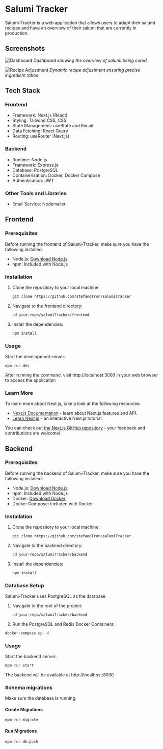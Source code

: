 # Salumi Tracker

Salumi-Tracker is a web application that allows users to adapt their salumi recipes and have an overview of their salumi that are currently in production.
## Screenshots
![Dashboard](https://github.com/leonhardSensi/salumiTracker/assets/108275034/8abc6826-eef6-49bd-9d96-138b1feb3ef0.png)
*Dashboard showing the overview of salumi being cured*

![Recipe Adjustment](https://github.com/leonhardSensi/salumiTracker/assets/108275034/4a261419-1a8d-45e1-a647-f5ff41ea76c2.png)
*Dynamic recipe adjustment ensuring precise ingredient ratios*

## Tech Stack
### Frontend 
- Framework: Next.js (React)
- Styling: Tailwind CSS, CSS
- State Management: useState and Recoil
- Data Fetching: React Query
- Routing: useRouter (Next.js)

### Backend
- Runtime: Node.js
- Framework: Express.js
- Database: PostgreSQL
- Containerization: Docker, Docker Compose
- Authentication: JWT

### Other Tools and Libraries
- Email Service: Nodemailer

## Frontend

### Prerequisites

Before running the frontend of Salumi-Tracker, make sure you have the following installed:

- Node.js: [Download Node.js](https://nodejs.org/)
- npm: Included with Node.js

### Installation

1.  Clone the repository to your local machine:

    ```bash
    git clone https://github.com/stefanoTron/salumiTracker
    ```

2.  Navigate to the frontend directory:

    ```bash
    cd your-repo/salumiTracker/frontend
    ```

3.  Install the dependencies:
    ```bash
    npm install
    ```

### Usage

Start the development server:

```bash
npm run dev
```

After running the command, visit http://localhost:3000 in your web browser to access the application

### Learn More

To learn more about Next.js, take a look at the following resources:

- [Next.js Documentation](https://nextjs.org/docs) - learn about Next.js features and API.
- [Learn Next.js](https://nextjs.org/learn) - an interactive Next.js tutorial.

You can check out [the Next.js GitHub repository](https://github.com/vercel/next.js/) - your feedback and contributions are welcome!

## Backend

### Prerequisites

Before running the backend of Salumi-Tracker, make sure you have the following installed:

- Node.js: [Download Node.js](https://nodejs.org)
- npm: Included with Node.js
- Docker: [Download Docker](https://www.docker.com)
- Docker Compose: Included with Docker

### Installation

1.  Clone the repository to your local machine:

    ```bash
    git clone https://github.com/stefanoTron/salumiTracker
    ```

2.  Navigate to the backend directory:
    ```bash
    cd your-repo/salumiTracker/backend
    ```
3.  Install the dependencies:
    ```bash
    npm install
    ```

### Database Setup

Salumi-Tracker uses PostgreSQL as the database.

1. Navigate to the root of the project:

   ```bash
   cd your-repo/salumiTracker/backend
   ```

2. Run the PostgreSQL and Redis Docker Containers:

```bash
docker-compose up -d
```

### Usage

Start the backend server:

```bash
npm run start
```

The backend will be available at http://localhost:8000

### Schema migrations

Make sure the database is running.

#### Create Migrations

```bash
npm run migrate
```

#### Run Migrations

```bash
npm run db:push
```
